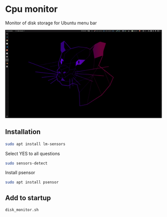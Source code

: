# Cpu monitor

Monitor of disk storage for Ubuntu menu bar

![disk monitor](disk_monitor.gif)

## Installation

```bash
sudo apt install lm-sensors
```

Select YES to all questions

```bash
sudo sensors-detect
```

Install psensor

```bash
sudo apt install psensor
```

## Add to startup

```bash
disk_monitor.sh
```
